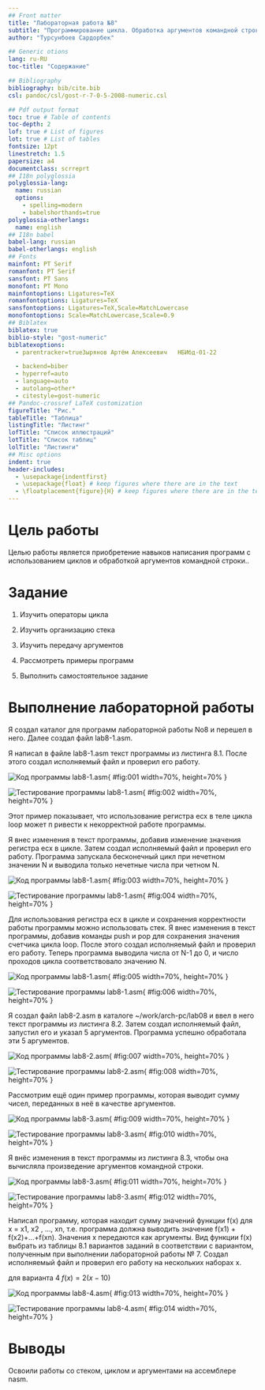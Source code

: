```yaml
---
## Front matter
title: "Лабораторная работа №8"
subtitle: "Программирование цикла. Обработка аргументов командной строки."
author: "Турсунбоев Сардорбек"

## Generic otions
lang: ru-RU
toc-title: "Содержание"

## Bibliography
bibliography: bib/cite.bib
csl: pandoc/csl/gost-r-7-0-5-2008-numeric.csl

## Pdf output format
toc: true # Table of contents
toc-depth: 2
lof: true # List of figures
lot: true # List of tables
fontsize: 12pt
linestretch: 1.5
papersize: a4
documentclass: scrreprt
## I18n polyglossia
polyglossia-lang:
  name: russian
  options:
	- spelling=modern
	- babelshorthands=true
polyglossia-otherlangs:
  name: english
## I18n babel
babel-lang: russian
babel-otherlangs: english
## Fonts
mainfont: PT Serif
romanfont: PT Serif
sansfont: PT Sans
monofont: PT Mono
mainfontoptions: Ligatures=TeX
romanfontoptions: Ligatures=TeX
sansfontoptions: Ligatures=TeX,Scale=MatchLowercase
monofontoptions: Scale=MatchLowercase,Scale=0.9
## Biblatex
biblatex: true
biblio-style: "gost-numeric"
biblatexoptions:
  - parentracker=trueЗырянов Артём Алексеевич	НБИбд-01-22

  - backend=biber
  - hyperref=auto
  - language=auto
  - autolang=other*
  - citestyle=gost-numeric
## Pandoc-crossref LaTeX customization
figureTitle: "Рис."
tableTitle: "Таблица"
listingTitle: "Листинг"
lofTitle: "Список иллюстраций"
lotTitle: "Список таблиц"
lolTitle: "Листинги"
## Misc options
indent: true
header-includes:
  - \usepackage{indentfirst}
  - \usepackage{float} # keep figures where there are in the text
  - \floatplacement{figure}{H} # keep figures where there are in the text
---
```


# Цель работы

Целью работы является приобретение навыков написания программ с использованием циклов и обработкой аргументов командной строки..

# Задание

1. Изучить операторы цикла

2. Изучить организацию стека

3. Изучить передачу аргументов

4. Рассмотреть примеры программ

5. Выполнить самостоятельное задание

# Выполнение лабораторной работы

Я создал каталог для программ лабораторной работы No8 и перешел в него. 
Далее создал файл lab8-1.asm.

Я написал в файле lab8-1.asm текст программы из листинга 8.1. 
После этого создал исполняемый файл и проверил его работу.

![Код программы lab8-1.asm](image/01.png){ #fig:001 width=70%, height=70% }

![Тестирование программы lab8-1.asm](image/02.png){ #fig:002 width=70%, height=70% }

Этот пример показывает, что использование регистра ecx в теле цикла loop может п
ривести к некорректной работе программы. 

Я внес изменения в текст программы, добавив изменение значения регистра ecx в цикле. 
Затем создал исполняемый файл и проверил его работу. 
Программа запускала бесконечный цикл при нечетном значении N 
и выводила только нечетные числа при четном N.

![Код программы lab8-1.asm](image/03.png){ #fig:003 width=70%, height=70% }

![Тестирование программы lab8-1.asm](image/04.png){ #fig:004 width=70%, height=70% }

Для использования регистра ecx в цикле и сохранения корректности работы 
программы можно использовать стек. Я внес изменения в текст программы, 
добавив команды push и pop для сохранения значения счетчика цикла loop. 
После этого создал исполняемый файл и проверил его работу. 
Теперь программа выводила числа от N-1 до 0, и число проходов цикла соответствовало значению N.

![Код программы lab8-1.asm](image/05.png){ #fig:005 width=70%, height=70% }

![Тестирование программы lab8-1.asm](image/06.png){ #fig:006 width=70%, height=70% }

Я создал файл lab8-2.asm в каталоге ~/work/arch-pc/lab08 и ввел в него текст 
программы из листинга 8.2. Затем создал исполняемый файл, запустил его 
и указал 5 аргументов. Программа успешно обработала эти 5 аргументов.

![Код программы lab8-2.asm](image/07.png){ #fig:007 width=70%, height=70% }

![Тестирование программы lab8-2.asm](image/08.png){ #fig:008 width=70%, height=70% }

Рассмотрим ещё один пример программы, которая выводит сумму чисел, 
переданных в неё в качестве аргументов.

![Код программы lab8-3.asm](image/09.png){ #fig:009 width=70%, height=70% }

![Тестирование программы lab8-3.asm](image/10.png){ #fig:010 width=70%, height=70% }

Я внёс изменения в текст программы из листинга 8.3, чтобы она вычисляла 
произведение аргументов командной строки.

![Код программы lab8-3.asm](image/11.png){ #fig:011 width=70%, height=70% }

![Тестирование программы lab8-3.asm](image/12.png){ #fig:012 width=70%, height=70% }

Написал программу, которая находит сумму значений функции f(x) для x = x1, x2
, ..., xn, т.е. программа должна выводить значение f(x1) + f(x2)+...+f(xn). Значения x передаются как аргументы. Вид функции f(x)
выбрать из таблицы 8.1 вариантов заданий в соответствии с вариантом, 
полученным при выполнении лабораторной работы № 7. 
Создал исполняемый файл и проверил его работу на нескольких наборах x.

для варианта 4 $f(x) = 2(x - 10)$

![Код программы lab8-4.asm](image/13.png){ #fig:013 width=70%, height=70% }

![Тестирование программы lab8-4.asm](image/14.png){ #fig:014 width=70%, height=70% }

# Выводы

Освоили работы со стеком, циклом и аргументами на ассемблере nasm.